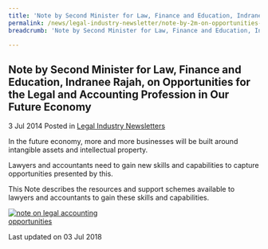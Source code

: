 ```yaml
---
title: 'Note by Second Minister for Law, Finance and Education, Indranee Rajah, on Opportunities for the Legal and Accounting Profession in Our Future Economy'
permalink: /news/legal-industry-newsletter/note-by-2m-on-opportunities-legal-accounting-profession-in-future-economy/
breadcrumb: 'Note by Second Minister for Law, Finance and Education, Indranee Rajah, on Opportunities for the Legal and Accounting Profession in Our Future Economy'

---
```



<style>
  .image {width: 200px;}
  .image img {max-width: 100%;}
</style>

Note by Second Minister for Law, Finance and Education, Indranee Rajah, on Opportunities for the Legal and Accounting Profession in Our Future Economy
---

3 Jul 2014 Posted in [Legal Industry Newsletters](/news/legal-industry-newsletters/)

In the future economy, more and more businesses will be built around intangible assets and intellectual property.

Lawyers and accountants need to gain new skills and capabilities to capture opportunities presented by this.

This Note describes the resources and support schemes available to lawyers and accountants to gain these skills and capabilities.

<div class="image">
  <a href="/files/NoteonLegalAccountingOpportunities.pdf/"><img src="/images/1530605127863.jpg/" title="note on legal accounting opportunities" alt="note on legal accounting opportunities"></a>
</div>

<p class="right-side-updated">Last updated on 03 Jul 2018</p>
